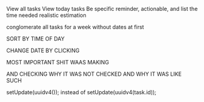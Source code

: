 View all tasks
View today tasks
Be specific reminder, actionable, and list the time needed realistic estimation

conglomerate all tasks for a week without dates at first

SORT BY TIME OF DAY

CHANGE DATE BY CLICKING

MOST IMPORTANT SHIT WAAS MAKING

AND CHECKING WHY IT WAS NOT CHECKED AND WHY IT WAS LIKE SUCH

setUpdate(uuidv4());
instead of
setUpdate(uuidv4(task.id));
